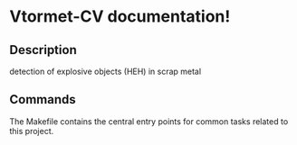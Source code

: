 # Vtormet-CV documentation!

## Description

detection of explosive objects (HEH) in scrap metal

## Commands

The Makefile contains the central entry points for common tasks related to this project.

